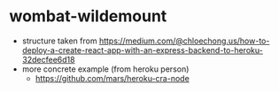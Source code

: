 # wombat-wildemount
- structure taken from https://medium.com/@chloechong.us/how-to-deploy-a-create-react-app-with-an-express-backend-to-heroku-32decfee6d18
- more concrete example (from heroku person)
    + https://github.com/mars/heroku-cra-node